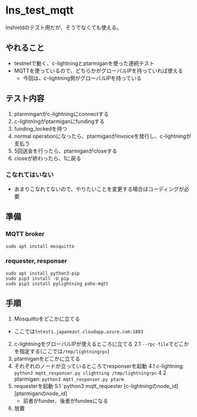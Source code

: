 # lns_test_mqtt
lnshieldのテスト用だが、そうでなくても使える。

## やれること

* testnetで動く、c-lightningとptarmiganを使った連続テスト
* MQTTを使っているので、どちらかがグローバルIPを持っていれば使える
  * 今回は、c-lightning側がグローバルIPを持っている

## テスト内容

1. ptarminganがc-lightningにconnectする
2. c-lightningがptarmiganにfundingする
3. funding_lockedを待つ
4. normal operationになったら、ptarmiganがinvoiceを発行し、c-lightningが支払う
5. 5回送金を行ったら、ptarmiganがcloseする
6. closeが終わったら、1に戻る

### こなれてはいない

* あまりこなれてないので、やりたいことを変更する場合はコーディングが必要

## 準備

### MQTT broker

```
sudo apt install mosquitto
```

### requester, responser

```
sudo apt install python3-pip
sudo pip3 install -U pip
sudo pip3 install pylightning paho-mqtt
```

## 手順

1. Mosquittoをどこかに立てる
  * ここでは`lntest1.japaneast.cloudapp.azure.com:1883`
2. c-lightningをグローバルIPが使えるところに立てる
  2.1 `--rpc-file`でどこかを指定する(ここでは`/tmp/lightningrpc`)
3. ptarmiganをどこかに立てる
4. それぞれのノードが立っているところでresponserを起動
  4.1 c-lightning: `python3 mqtt_responser.py clightning /tmp/lightningrpc`
  4.2 ptarmigan: `python3 mqtt_responser.py ptarm`
5. requesterを起動
  5.1 `python3 mqtt_requester [c-lightningのnode_id] [ptarmiganのnode_id]
    * 前者がfunder、後者がfundeeになる
6. 放置
